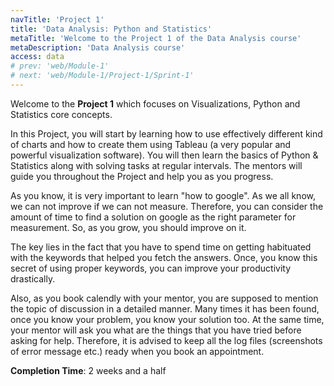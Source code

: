 ```yaml
---
navTitle: 'Project 1'
title: 'Data Analysis: Python and Statistics'
metaTitle: 'Welcome to the Project 1 of the Data Analysis course'
metaDescription: 'Data Analysis course'
access: data
# prev: 'web/Module-1'
# next: 'web/Module-1/Project-1/Sprint-1'
---
```


Welcome to the **Project 1** which focuses on Visualizations, Python and Statistics core concepts.

In this Project, you will start by learning how to use effectively different kind of charts and how to create them using Tableau (a very popular and powerful visualization software). You will then learn the basics of Python & Statistics along with solving tasks at regular intervals. The mentors will guide you throughout the Project and help you as you progress.

As you know, it is very important to learn "how to google". As we all know, we can not improve if we can not measure. Therefore, you can consider the amount of time to find a solution on google as the right parameter for measurement. So, as you grow, you should improve on it.

The key lies in the fact that you have to spend time on getting habituated with the keywords that helped you fetch the answers. Once, you know this secret of using proper keywords, you can improve your productivity drastically.

Also, as you book calendly with your mentor, you are supposed to mention the topic of discussion in a detailed manner. Many times it has been found, once you know your problem, you know your solution too. At the same time, your mentor will ask you what are the things that you have tried before asking for help. Therefore, it is advised to keep all the log files (screenshots of error message etc.) ready when you book an appointment.

**Completion Time**: 2 weeks and a half
